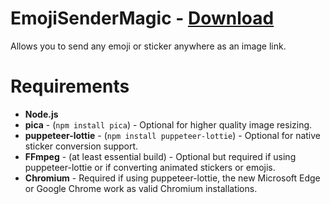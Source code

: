 # EmojiSenderMagic - [Download](https://betterdiscord.net/ghdl?url=https://raw.githubusercontent.com/TheGameratorT/BetterDiscordAddons/master/Plugins/EmojiSenderMagic/EmojiSenderMagic.plugin.js)

Allows you to send any emoji or sticker anywhere as an image link.

# Requirements
 - **Node.js**
 - **pica** - (`npm install pica`) - Optional for higher quality image resizing.
 - **puppeteer-lottie** - (`npm install puppeteer-lottie`) - Optional for native sticker conversion support.
 - **FFmpeg** - (at least essential build) - Optional but required if using puppeteer-lottie or if converting animated stickers or emojis.
 - **Chromium** - Required if using puppeteer-lottie, the new Microsoft Edge or Google Chrome work as valid Chromium installations.
